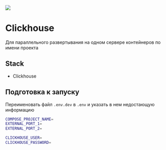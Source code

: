 ![](https://img.shields.io/github/license/Naavlad/clickhouse_container?style=flat-square)
# Clickhouse
Для параллельного развертывания на одном сервере контейнеров по имени проекта

## Stack
- Clickhouse

## Подготовка к запуску

Переименовать файл ```.env.dev``` в ```.env``` и указать в нем недостающую информацию

```bash
COMPOSE_PROJECT_NAME=
EXTERNAL_PORT_1=
EXTERNAL_PORT_2=

CLICKHOUSE_USER=
CLICKHOUSE_PASSWORD=
```

